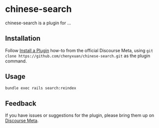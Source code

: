 # chinese-search

chinese-search is a plugin for ...

## Installation

Follow [Install a Plugin](https://meta.discourse.org/t/install-a-plugin/19157)
how-to from the official Discourse Meta, using `git clone https://github.com/chenyxuan/chinese-search.git`
as the plugin command.

## Usage

```bash
bundle exec rails search:reindex 
```

## Feedback

If you have issues or suggestions for the plugin, please bring them up on
[Discourse Meta](https://meta.discourse.org).

